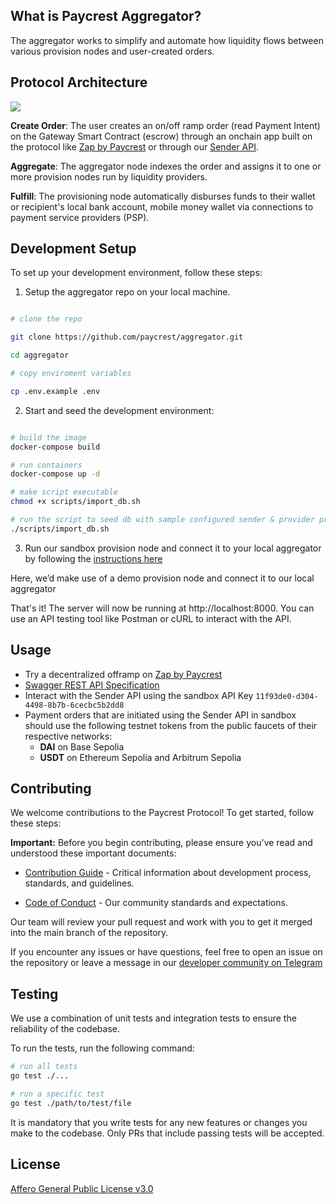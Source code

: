 ## What is Paycrest Aggregator?

The aggregator works to simplify and automate how liquidity flows between various provision nodes and user-created orders.


## Protocol Architecture

![](https://lh7-rt.googleusercontent.com/docsz/AD_4nXd9vDhbrwj3ikJ9ghsVPc4qaZ7_RmgzNn3CjbW2jvAWepYYBmIat8Mtidid8OCBzuP7Sr-_zab6gjjpM6tSJm3p00akfR9xhkkzckDoZOhO9jiqgnO0EkZRyH4QoxgGAXRelCSNxQ?key=xfQ-CdRhtjGdAX7gL41tK8t-)

**Create Order**: The user creates an on/off ramp order (read Payment Intent) on the Gateway Smart Contract (escrow) through an onchain app built on the protocol like [Zap by Paycrest](https://github.com/paycrest/zap) or through our [Sender API](https://app.paycrest.io/).

**Aggregate**: The aggregator node indexes the order and assigns it to one or more provision nodes run by liquidity providers.

**Fulfill**: The provisioning node automatically disburses funds to their wallet or recipient's local bank account, mobile money wallet via connections to payment service providers (PSP).

## Development Setup

To set up your development environment, follow these steps:

1. Setup the aggregator repo on your local machine.

```bash

# clone the repo

git clone https://github.com/paycrest/aggregator.git

cd aggregator

# copy enviroment variables

cp .env.example .env
```

2. Start and seed the development environment:
```bash

# build the image
docker-compose build

# run containers
docker-compose up -d

# make script executable
chmod +x scripts/import_db.sh

# run the script to seed db with sample configured sender & provider profile
./scripts/import_db.sh
```

3. Run our sandbox provision node and connect it to your local aggregator by following the [instructions here](https://paycrest.notion.site/run-sandbox-provision-node)

Here, we’d make use of a demo provision node and connect it to our local aggregator

That's it! The server will now be running at http://localhost:8000. You can use an API testing tool like Postman or cURL to interact with the API.


## Usage
- Try a decentralized offramp on [Zap by Paycrest](https://zap.paycrest.io)
- [Swagger REST API Specification](https://app.swaggerhub.com/apis/paycrest-dev/paycrest-api/0.1.0)
- Interact with the Sender API using the sandbox API Key `11f93de0-d304-4498-8b7b-6cecbc5b2dd8`
 - Payment orders that are initiated using the Sender API in sandbox should use the following testnet tokens from the public faucets of their respective networks:
	 - **DAI** on Base Sepolia
	 - **USDT** on Ethereum Sepolia and Arbitrum Sepolia


## Contributing

We welcome contributions to the Paycrest Protocol! To get started, follow these steps:

**Important:** Before you begin contributing, please ensure you've read and understood these important documents:

- [Contribution Guide](https://paycrest.notion.site/Contribution-Guide-1602482d45a2809a8930e6ad565c906a) - Critical information about development process, standards, and guidelines.

- [Code of Conduct](https://paycrest.notion.site/Contributor-Code-of-Conduct-1602482d45a2806bab75fd314b381f4c) - Our community standards and expectations.

Our team will review your pull request and work with you to get it merged into the main branch of the repository.

If you encounter any issues or have questions, feel free to open an issue on the repository or leave a message in our [developer community on Telegram](https://t.me/+Stx-wLOdj49iNDM0)


## Testing

We use a combination of unit tests and integration tests to ensure the reliability of the codebase.

To run the tests, run the following command:

```bash
# run all tests
go test ./...

# run a specific test
go test ./path/to/test/file
```
It is mandatory that you write tests for any new features or changes you make to the codebase. Only PRs that include passing tests will be accepted.

## License

[Affero General Public License v3.0](https://choosealicense.com/licenses/agpl-3.0/)